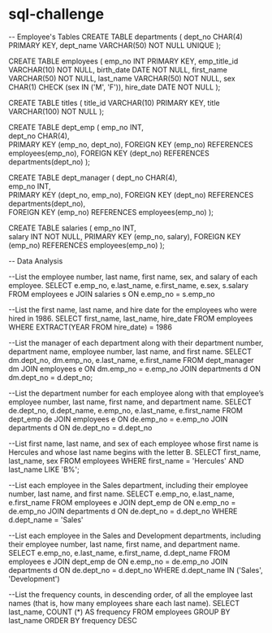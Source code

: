# sql-challenge

-- Employee's Tables
CREATE TABLE departments (
dept_no CHAR(4) PRIMARY KEY,
dept_name VARCHAR(50) NOT NULL UNIQUE
);

CREATE TABLE employees (
emp_no INT PRIMARY KEY,
emp_title_id VARCHAR(10) NOT NULL,
birth_date DATE NOT NULL,
first_name VARCHAR(50) NOT NULL,
last_name VARCHAR(50) NOT NULL,
sex CHAR(1) CHECK (sex IN ('M', 'F')),
hire_date DATE NOT NULL
);

CREATE TABLE titles (
title_id VARCHAR(10) PRIMARY KEY,
title VARCHAR(100) NOT NULL
);

CREATE TABLE dept_emp (
emp_no INT,  
dept_no CHAR(4),  
PRIMARY KEY (emp_no, dept_no),
FOREIGN KEY (emp_no) REFERENCES employees(emp_no), 
FOREIGN KEY (dept_no) REFERENCES departments(dept_no)
);

CREATE TABLE dept_manager (
dept_no CHAR(4),  
emp_no INT,  
PRIMARY KEY (dept_no, emp_no),
FOREIGN KEY (dept_no) REFERENCES departments(dept_no),  
FOREIGN KEY (emp_no) REFERENCES employees(emp_no)
);

CREATE TABLE salaries (
emp_no INT,  
salary INT NOT NULL,
PRIMARY KEY (emp_no, salary),
FOREIGN KEY (emp_no) REFERENCES employees(emp_no)
);

-- Data Analysis

--List the employee number, last name, first name, sex, and salary of each employee.
SELECT e.emp_no, e.last_name, e.first_name, e.sex, s.salary
FROM employees e
JOIN salaries s
ON e.emp_no = s.emp_no

--List the first name, last name, and hire date for the employees who were hired in 1986.
SELECT first_name, last_name, hire_date
FROM employees 
WHERE EXTRACT(YEAR FROM hire_date) = 1986

--List the manager of each department along with their department number, department name, employee number, last name, and first name.
SELECT dm.dept_no, dm.emp_no, e.last_name, e.first_name
FROM dept_manager dm
JOIN employees e ON dm.emp_no = e.emp_no
JOIN departments d ON dm.dept_no = d.dept_no;

--List the department number for each employee along with that employee’s employee number, last name, first name, and department name.
SELECT de.dept_no, d.dept_name, e.emp_no, e.last_name, e.first_name
FROM dept_emp de
JOIN employees e ON de.emp_no = e.emp_no
JOIN departments d ON de.dept_no = d.dept_no

--List first name, last name, and sex of each employee whose first name is Hercules and whose last name begins with the letter B.
SELECT first_name, last_name, sex
FROM employees
WHERE first_name = 'Hercules' AND last_name LIKE 'B%';

--List each employee in the Sales department, including their employee number, last name, and first name.
SELECT e.emp_no, e.last_name, e.first_name
FROM employees e
JOIN dept_emp de ON e.emp_no = de.emp_no
JOIN departments d ON de.dept_no = d.dept_no
WHERE d.dept_name = 'Sales'

--List each employee in the Sales and Development departments, including their employee number, last name, first name, and department name.
SELECT e.emp_no, e.last_name, e.first_name, d.dept_name
FROM employees e
JOIN dept_emp de ON e.emp_no = de.emp_no
JOIN departments d ON de.dept_no = d.dept_no
WHERE d.dept_name IN ('Sales', 'Development')

--List the frequency counts, in descending order, of all the employee last names (that is, how many employees share each last name).
SELECT last_name, COUNT (*) AS frequency
FROM employees
GROUP BY last_name
ORDER BY frequency DESC
